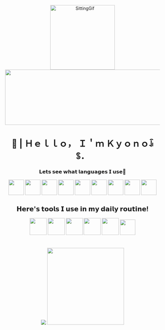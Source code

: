 <div align="center">
    <img height="210" width="210" src="https://d9jhi50qo719s.cloudfront.net/7ap/samples/iir_800.gif?230809025525" alt="SittingGif">
    <img src="https://images.cooltext.com/5709356.png" height="180" width="600">
</div>


<div align="center">
    <h1>👋 | Ｈｅｌｌｏ， Ｉ＇ｍ Ｋｙｏｎｏꀭꌗ．</h1>
    <h3>𝗟𝗲𝘁𝘀 𝘀𝗲𝗲 𝘄𝗵𝗮𝘁 𝗹𝗮𝗻𝗴𝘂𝗮𝗴𝗲𝘀 𝗜 𝘂𝘀𝗲🤔</h3>
</div>

<div align="center">
    <img src="https://static-00.iconduck.com/assets.00/lua-icon-2048x2048-iud9q772.png" height="50" width="50">
    <img src="https://icons.veryicon.com/png/System/Hex/html%205.png" height="50" width="50">
    <img src="https://icons.veryicon.com/png/o/business/vscode-program-item-icon/javascript-map.png" height="50" width="50">
    <img src="https://icons.veryicon.com/png/System/Hex/css%203.png" height="50" width="50">
    <img src="https://cdn.freebiesupply.com/logos/large/2x/python-5-logo-svg-vector.svg" height="50" width="50">
    <img src="https://cdn.icon-icons.com/icons2/2699/PNG/512/markdown_here_logo_icon_169967.png" height="50" width="50">
    <img src="https://cdn-icons-png.flaticon.com/512/136/136525.png" height="50" width="50">
    <img src="https://static-00.iconduck.com/assets.00/java-icon-1511x2048-6ikx8301.png" height="50" width="50">
    <img src="https://uxwing.com/wp-content/themes/uxwing/download/brands-and-social-media/electron-icon.png" height="50" width="50">
</div>

<div align="center">
    <h2>𝗛𝗲𝗿𝗲'𝘀 𝘁𝗼𝗼𝗹𝘀 𝗜 𝘂𝘀𝗲 𝗶𝗻 𝗺𝘆 𝗱𝗮𝗶𝗹𝘆 𝗿𝗼𝘂𝘁𝗶𝗻𝗲!</h2>
</div>

<div align="center">
    <img src="https://seeklogo.com/images/R/roblox-studio-logo-C006FB6F49-seeklogo.com.png" height="55" width="55">
    <img src="https://uxwing.com/wp-content/themes/uxwing/download/brands-and-social-media/visual-studio-code-icon.png" height="55" width="55">
    <img src="https://uxwing.com/wp-content/themes/uxwing/download/brands-and-social-media/blender-icon.png" height="55" width="55">
    <img src="https://seeklogo.com/images/G/godot-icon-logo-23E688940B-seeklogo.com.png" height="55" width="55">
    <img src="https://upload.wikimedia.org/wikipedia/commons/thumb/2/2c/Visual_Studio_Icon_2022.svg/2048px-Visual_Studio_Icon_2022.svg.png" height="55" width="55">
    <img src="https://cdn-icons-png.flaticon.com/512/7560/7560719.png" height="50" width="50">
</div>
<h1> </h1> 

<div align="center">
    <picture>
  <source
    srcset="https://github-readme-stats.vercel.app/api?username=KYONO-JS&show_icons=true&theme=dark"
    media="(prefers-color-scheme: dark)"
  />
  <source
    srcset="https://github-readme-stats.vercel.app/api?username=anuraghazra&show_icons=true"
    media="(prefers-color-scheme: light), (prefers-color-scheme: no-preference)"
  />
  <img src="https://github-readme-stats.vercel.app/api?username=anuraghazra&show_icons=true" />
</picture>
<img src="https://i.sstatic.net/022Fl.gif" hieght="250" width="250">

</div>
